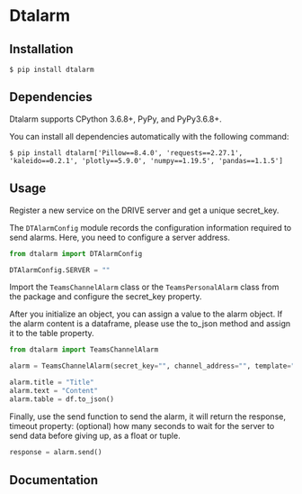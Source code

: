# Dtalarm


## Installation


```shell
$ pip install dtalarm
```


## Dependencies


Dtalarm supports CPython 3.6.8+, PyPy, and PyPy3.6.8+.

You can install all dependencies automatically with the following command:


```shell
$ pip install dtalarm['Pillow==8.4.0', 'requests==2.27.1', 'kaleido==0.2.1', 'plotly==5.9.0', 'numpy==1.19.5', 'pandas==1.1.5']
```


## Usage

Register a new service on the DRIVE server and get a unique secret_key.


The `DTAlarmConfig` module records the configuration information required to send alarms. Here, you need to configure a server address.

```python
from dtalarm import DTAlarmConfig

DTAlarmConfig.SERVER = ""
```


Import the `TeamsChannelAlarm` class or the `TeamsPersonalAlarm` class from the package and configure the secret_key property.

After you initialize an object, you can assign a value to the alarm object. If the alarm content is a dataframe, please use the to_json method and assign it to the table property.
```python
from dtalarm import TeamsChannelAlarm

alarm = TeamsChannelAlarm(secret_key="", channel_address="", template="message_only_v1")

alarm.title = "Title"
alarm.text = "Content"
alarm.table = df.to_json()
```


Finally, use the send function to send the alarm, it will return the response, timeout property: (optional) how many seconds to wait for the server to send data
        before giving up, as a float or tuple.

```python
response = alarm.send()
```



## Documentation

